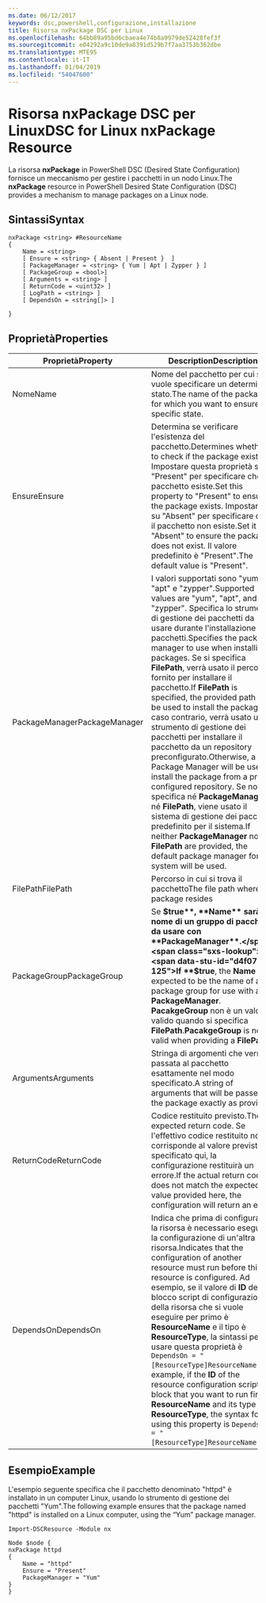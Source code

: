 ```yaml
---
ms.date: 06/12/2017
keywords: dsc,powershell,configurazione,installazione
title: Risorsa nxPackage DSC per Linux
ms.openlocfilehash: 64bb89a95bd6cbaea4e74b8a9979de52428fef3f
ms.sourcegitcommit: e04292a9c10de9a8391d529b7f7aa3753b362dbe
ms.translationtype: MTE95
ms.contentlocale: it-IT
ms.lasthandoff: 01/04/2019
ms.locfileid: "54047600"
---
```

# <a name="dsc-for-linux-nxpackage-resource"></a><span data-ttu-id="d4f07-103">Risorsa nxPackage DSC per Linux</span><span class="sxs-lookup"><span data-stu-id="d4f07-103">DSC for Linux nxPackage Resource</span></span>

<span data-ttu-id="d4f07-104">La risorsa **nxPackage** in PowerShell DSC (Desired State Configuration) fornisce un meccanismo per gestire i pacchetti in un nodo Linux.</span><span class="sxs-lookup"><span data-stu-id="d4f07-104">The **nxPackage** resource in PowerShell Desired State Configuration (DSC) provides a mechanism to manage packages on a Linux node.</span></span>

## <a name="syntax"></a><span data-ttu-id="d4f07-105">Sintassi</span><span class="sxs-lookup"><span data-stu-id="d4f07-105">Syntax</span></span>

```
nxPackage <string> #ResourceName
{
    Name = <string>
    [ Ensure = <string> { Absent | Present }  ]
    [ PackageManager = <string> { Yum | Apt | Zypper } ]
    [ PackageGroup = <bool>]
    [ Arguments = <string> ]
    [ ReturnCode = <uint32> ]
    [ LogPath = <string> ]
    [ DependsOn = <string[]> ]

}
```

## <a name="properties"></a><span data-ttu-id="d4f07-106">Proprietà</span><span class="sxs-lookup"><span data-stu-id="d4f07-106">Properties</span></span>

|  <span data-ttu-id="d4f07-107">Proprietà</span><span class="sxs-lookup"><span data-stu-id="d4f07-107">Property</span></span> |  <span data-ttu-id="d4f07-108">Description</span><span class="sxs-lookup"><span data-stu-id="d4f07-108">Description</span></span> |
|---|---|
| <span data-ttu-id="d4f07-109">Nome</span><span class="sxs-lookup"><span data-stu-id="d4f07-109">Name</span></span>| <span data-ttu-id="d4f07-110">Nome del pacchetto per cui si vuole specificare un determinato stato.</span><span class="sxs-lookup"><span data-stu-id="d4f07-110">The name of the package for which you want to ensure a specific state.</span></span>|
| <span data-ttu-id="d4f07-111">Ensure</span><span class="sxs-lookup"><span data-stu-id="d4f07-111">Ensure</span></span>| <span data-ttu-id="d4f07-112">Determina se verificare l'esistenza del pacchetto.</span><span class="sxs-lookup"><span data-stu-id="d4f07-112">Determines whether to check if the package exists.</span></span> <span data-ttu-id="d4f07-113">Impostare questa proprietà su "Present" per specificare che il pacchetto esiste.</span><span class="sxs-lookup"><span data-stu-id="d4f07-113">Set this property to "Present" to ensure the package exists.</span></span> <span data-ttu-id="d4f07-114">Impostarla su "Absent" per specificare che il pacchetto non esiste.</span><span class="sxs-lookup"><span data-stu-id="d4f07-114">Set it to "Absent" to ensure the package does not exist.</span></span> <span data-ttu-id="d4f07-115">Il valore predefinito è "Present".</span><span class="sxs-lookup"><span data-stu-id="d4f07-115">The default value is "Present".</span></span>|
| <span data-ttu-id="d4f07-116">PackageManager</span><span class="sxs-lookup"><span data-stu-id="d4f07-116">PackageManager</span></span>| <span data-ttu-id="d4f07-117">I valori supportati sono "yum", "apt" e "zypper".</span><span class="sxs-lookup"><span data-stu-id="d4f07-117">Supported values are "yum", "apt", and "zypper".</span></span> <span data-ttu-id="d4f07-118">Specifica lo strumento di gestione dei pacchetti da usare durante l'installazione dei pacchetti.</span><span class="sxs-lookup"><span data-stu-id="d4f07-118">Specifies the package manager to use when installing packages.</span></span> <span data-ttu-id="d4f07-119">Se si specifica **FilePath**, verrà usato il percorso fornito per installare il pacchetto.</span><span class="sxs-lookup"><span data-stu-id="d4f07-119">If **FilePath** is specified, the provided path will be used to install the package.</span></span> <span data-ttu-id="d4f07-120">In caso contrario, verrà usato uno strumento di gestione dei pacchetti per installare il pacchetto da un repository preconfigurato.</span><span class="sxs-lookup"><span data-stu-id="d4f07-120">Otherwise, a Package Manager will be used to install the package from a pre-configured repository.</span></span> <span data-ttu-id="d4f07-121">Se non si specifica né **PackageManager** né **FilePath**, viene usato il sistema di gestione dei pacchetti predefinito per il sistema.</span><span class="sxs-lookup"><span data-stu-id="d4f07-121">If neither **PackageManager** nor **FilePath** are provided, the default package manager for the system will be used.</span></span>|
| <span data-ttu-id="d4f07-122">FilePath</span><span class="sxs-lookup"><span data-stu-id="d4f07-122">FilePath</span></span>| <span data-ttu-id="d4f07-123">Percorso in cui si trova il pacchetto</span><span class="sxs-lookup"><span data-stu-id="d4f07-123">The file path where the package resides</span></span>|
| <span data-ttu-id="d4f07-124">PackageGroup</span><span class="sxs-lookup"><span data-stu-id="d4f07-124">PackageGroup</span></span>| <span data-ttu-id="d4f07-125">Se **$true**, **Name** sarà il nome di un gruppo di pacchetti da usare con **PackageManager**.</span><span class="sxs-lookup"><span data-stu-id="d4f07-125">If **$true**, the **Name** is expected to be the name of a package group for use with a **PackageManager**.</span></span> <span data-ttu-id="d4f07-126">**PacakgeGroup** non è un valore valido quando si specifica **FilePath**.</span><span class="sxs-lookup"><span data-stu-id="d4f07-126">**PacakgeGroup** is not valid when providing a **FilePath**.</span></span>|
| <span data-ttu-id="d4f07-127">Arguments</span><span class="sxs-lookup"><span data-stu-id="d4f07-127">Arguments</span></span>| <span data-ttu-id="d4f07-128">Stringa di argomenti che verrà passata al pacchetto esattamente nel modo specificato.</span><span class="sxs-lookup"><span data-stu-id="d4f07-128">A string of arguments that will be passed to the package exactly as provided.</span></span>|
| <span data-ttu-id="d4f07-129">ReturnCode</span><span class="sxs-lookup"><span data-stu-id="d4f07-129">ReturnCode</span></span>| <span data-ttu-id="d4f07-130">Codice restituito previsto.</span><span class="sxs-lookup"><span data-stu-id="d4f07-130">The expected return code.</span></span> <span data-ttu-id="d4f07-131">Se l'effettivo codice restituito non corrisponde al valore previsto specificato qui, la configurazione restituirà un errore.</span><span class="sxs-lookup"><span data-stu-id="d4f07-131">If the actual return code does not match the expected value provided here, the configuration will return an error.</span></span>|
| <span data-ttu-id="d4f07-132">DependsOn</span><span class="sxs-lookup"><span data-stu-id="d4f07-132">DependsOn</span></span> | <span data-ttu-id="d4f07-133">Indica che prima di configurare la risorsa è necessario eseguire la configurazione di un'altra risorsa.</span><span class="sxs-lookup"><span data-stu-id="d4f07-133">Indicates that the configuration of another resource must run before this resource is configured.</span></span> <span data-ttu-id="d4f07-134">Ad esempio, se il valore di **ID** del blocco script di configurazione della risorsa che si vuole eseguire per primo è **ResourceName** e il tipo è **ResourceType**, la sintassi per usare questa proprietà è `DependsOn = "[ResourceType]ResourceName"`.</span><span class="sxs-lookup"><span data-stu-id="d4f07-134">For example, if the **ID** of the resource configuration script block that you want to run first is **ResourceName** and its type is **ResourceType**, the syntax for using this property is `DependsOn = "[ResourceType]ResourceName"`.</span></span>|

## <a name="example"></a><span data-ttu-id="d4f07-135">Esempio</span><span class="sxs-lookup"><span data-stu-id="d4f07-135">Example</span></span>

<span data-ttu-id="d4f07-136">L'esempio seguente specifica che il pacchetto denominato "httpd" è installato in un computer Linux, usando lo strumento di gestione dei pacchetti "Yum".</span><span class="sxs-lookup"><span data-stu-id="d4f07-136">The following example ensures that the package named "httpd" is installed on a Linux computer, using the “Yum” package manager.</span></span>

```
Import-DSCResource -Module nx

Node $node {
nxPackage httpd
{
    Name = "httpd"
    Ensure = "Present"
    PackageManager = "Yum"
}
}
```